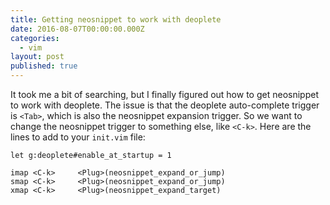 ```yaml
---
title: Getting neosnippet to work with deoplete
date: 2016-08-07T00:00:00.000Z
categories:
  - vim
layout: post
published: true
---
```


It took me a bit of searching, but I finally figured out how to get neosnippet to work with deoplete. The issue is that the deoplete auto-complete trigger is `<Tab>`, which is also the neosnippet expansion trigger. So we want to change the neosnippet trigger to something else, like `<C-k>`. Here are the lines to add to your `init.vim` file:

```vim
let g:deoplete#enable_at_startup = 1

imap <C-k>     <Plug>(neosnippet_expand_or_jump)
smap <C-k>     <Plug>(neosnippet_expand_or_jump)
xmap <C-k>     <Plug>(neosnippet_expand_target)
```
